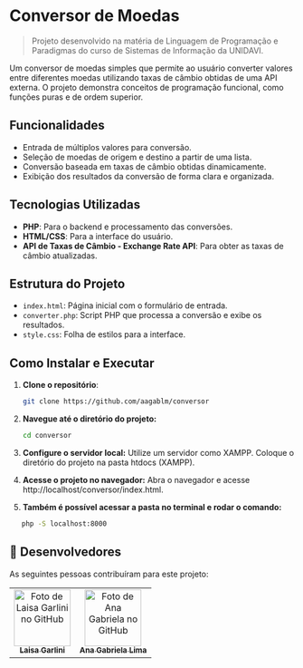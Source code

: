 # Conversor de Moedas
> Projeto desenvolvido na matéria de Linguagem de Programação e Paradigmas do curso de Sistemas de Informação da UNIDAVI.

Um conversor de moedas simples que permite ao usuário converter valores entre diferentes moedas utilizando taxas de câmbio obtidas de uma API externa. O projeto demonstra conceitos de programação funcional, como funções puras e de ordem superior.

## Funcionalidades

- Entrada de múltiplos valores para conversão.
- Seleção de moedas de origem e destino a partir de uma lista.
- Conversão baseada em taxas de câmbio obtidas dinamicamente.
- Exibição dos resultados da conversão de forma clara e organizada.

## Tecnologias Utilizadas

- **PHP**: Para o backend e processamento das conversões.
- **HTML/CSS**: Para a interface do usuário.
- **API de Taxas de Câmbio - Exchange Rate API**: Para obter as taxas de câmbio atualizadas.

## Estrutura do Projeto

- `index.html`: Página inicial com o formulário de entrada.
- `converter.php`: Script PHP que processa a conversão e exibe os resultados.
- `style.css`: Folha de estilos para a interface.

## Como Instalar e Executar

1. **Clone o repositório**:
   ```bash
   git clone https://github.com/aagablm/conversor
2. **Navegue até o diretório do projeto:**
   ```bash
   cd conversor

4. **Configure o servidor local:**
Utilize um servidor como XAMPP.
Coloque o diretório do projeto na pasta htdocs (XAMPP).

5. **Acesse o projeto no navegador:**
Abra o navegador e acesse http://localhost/conversor/index.html.

6. **Também é possível acessar a pasta no terminal e rodar o comando:**
```bash
   php -S localhost:8000
```

## 🤝 Desenvolvedores

As seguintes pessoas contribuíram para este projeto:

<table>
  <tr>
    <td align="center">
      <a href="https://github.com/LaisaGarlini" title="Laisa Garlini">
        <img src="https://avatars.githubusercontent.com/u/128845740?v=4" width="100px;" alt="Foto de Laisa Garlini no GitHub"/><br>
        <sub>
          <b>Laisa Garlini</b>
        </sub>
      </a>
    </td>
    <td align="center">
      <a href="https://github.com/aagablm" title="Ana Gabriela Lima">
        <img src="https://avatars.githubusercontent.com/u/97294208?v=4" width="100px;" alt="Foto de Ana Gabriela no GitHub"/><br>
        <sub>
          <b>Ana Gabriela Lima</b>
        </sub>
      </a>
    </td>
